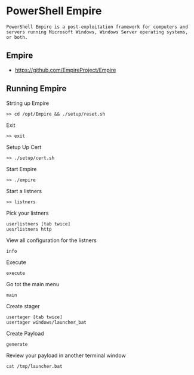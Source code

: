 # PowerShell Empire
```
PowerShell Empire is a post-exploitation framework for computers and servers running Microsoft Windows, Windows Server operating systems, or both.
```

## Empire
* https://github.com/EmpireProject/Empire

## Running Empire
Strting up Empire
```
>> cd /opt/Empire && ./setup/reset.sh
```
Exit
```
>> exit
```
Setup Up Cert
```
>> ./setup/cert.sh
```
Start Empire
```
>> ./empire
```
Start a listners
```
>> listners
```
Pick your listners
```
userlistners [tab twice]
uesrlistners http
```
View all configuration for the listners
```
info
```
Execute
```
execute
```
Go tot the main menu
```
main
```
Create stager
```
usertager [tab twice]
usertager windows/launcher_bat
```
Create Payload
```
generate
```
Review your payload in another terminal window
```
cat /tmp/launcher.bat
```
